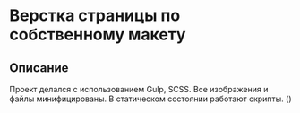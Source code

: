 # Верстка страницы по собственному макету
## Описание
Проект делался с использованием Gulp, SCSS. Все изображения и файлы минифицированы. В статическом состоянии работают скрипты.
()
